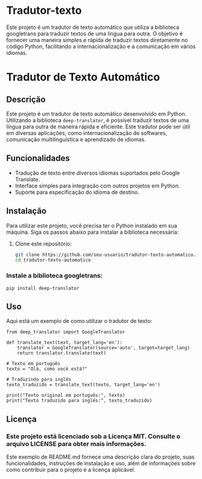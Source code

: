 # Tradutor-texto
Este projeto é um tradutor de texto automático que utiliza a biblioteca googletrans para traduzir textos de uma língua para outra. O objetivo é fornecer uma maneira simples e rápida de traduzir textos diretamente no código Python, facilitando a internacionalização e a comunicação em vários idiomas.

# Tradutor de Texto Automático

## Descrição
Este projeto é um tradutor de texto automático desenvolvido em Python. Utilizando a biblioteca `deep-translator`, é possível traduzir textos de uma língua para outra de maneira rápida e eficiente. Este tradutor pode ser útil em diversas aplicações, como internacionalização de softwares, comunicação multilinguística e aprendizado de idiomas.

## Funcionalidades
- Tradução de texto entre diversos idiomas suportados pelo Google Translate.
- Interface simples para integração com outros projetos em Python.
- Suporte para especificação do idioma de destino.

## Instalação
Para utilizar este projeto, você precisa ter o Python instalado em sua máquina. Siga os passos abaixo para instalar a biblioteca necessária:

1. Clone este repositório:
   ```bash
   git clone https://github.com/seu-usuario/tradutor-texto-automatico.git
   cd tradutor-texto-automatico
   ```
### Instale a biblioteca googletrans:
``` pip install deep-translator ```

## Uso
Aqui está um exemplo de como utilizar o tradutor de texto:
```
from deep_translator import GoogleTranslator

def translate_text(text, target_lang='en'):
    translator = GoogleTranslator(source='auto', target=target_lang)
    return translator.translate(text)

# Texto em português
texto = "Olá, como você está?"

# Traduzindo para inglês
texto_traduzido = translate_text(texto, target_lang='en')

print("Texto original em português:", texto)
print("Texto traduzido para inglês:", texto_traduzido)

```

## Licença
### Este projeto está licenciado sob a Licença MIT. Consulte o arquivo LICENSE para obter mais informações.

Este exemplo de README.md fornece uma descrição clara do projeto, suas funcionalidades, instruções de instalação e uso, além de informações sobre como contribuir para o projeto e a licença aplicável.




